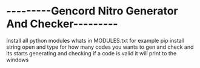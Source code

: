# ---------Gencord Nitro Generator And Checker---------
Install all python modules whats in MODULES.txt for example pip install string
open and type for how many codes you wants to gen and check and its starts generating and checking
if a code is valid it will print to the windows
